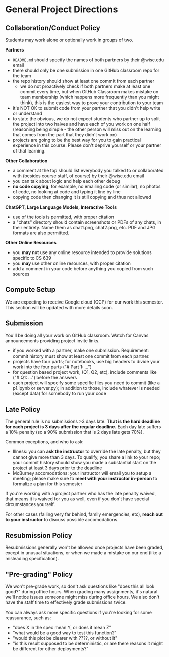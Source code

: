 # General Project Directions

## Collaboration/Conduct Policy

Students may work alone or optionally work in groups of two.

**Partners**
* `README.md` should specify the names of both partners by their @wisc.edu email
* there should only be one submission in one GitHub classroom repo for the team
* the repo history should show at least one commit from each partner
  *  we do not proactively check if both partners make at least one commit every time, but when GitHub Classroom makes mistake on team membership (which happens more frequently than you might think), this is the easiest way to prove your contribution to your team
* it's NOT OK to submit code from your partner that you didn't help write or understand
* to state the obvious, we do not expect students who partner up to split the project into two halves and have each of you work on one half (reasoning being simple - the other person will miss out on the learning that comes from the part that they didn't work on)
* projects are going to be the best way for you to gain practical experience in this course. Please don't deprive yourself or your partner of that learning. 

**Other Collaboration**
* a comment at the top should list everybody you talked to or collaborated with (besides course staff, of course) by their @wisc.edu email
* you can talk about logic and help each other debug
* **no code copying**; for example, no emailing code (or similar), no photos of code, no looking at code and typing it line by line
* copying code then changing it is still copying and thus not allowed

**ChatGPT, Large Language Models, Interactive Tools**
* use of the tools is permitted, with proper citation
* a "chats" directory should contain screenshots or PDFs of any chats, in their entirety.  Name them as chat1.png, chat2.png, etc.  PDF and JPG formats are also permitted.

**Other Online Resources**
* you **may not** use any online resource intended to provide solutions specific to CS 639
* you **may** use other online resources, with proper citation
* add a comment in your code before anything you copied from such sources

## Compute Setup

We are expecting to receive Google cloud (GCP) for our work this semester. This section will be updated with  more details soon.
<!--We'll be using Google cloud (GCP) for our work this semester.  We'll be
sharing $100 of credit per student.  Some notes about how to manage this credit:

* Some people have multiple GCP accounts, for example, one with @gmail.com and one with @wisc.edu. You must redeem the credits with your @wisc.edu, but it's fine to then use them under any account
* Google accounts have multiple "billing accounts" -- these might typically correspond to credit cards. In your case, you'll have a billing account corresponding to $100 credit we'll provide.
* Virtual machines and other resources are created under "projects", which are assigned to a billing account (and can be reassigned).  When your first billing count is nearly exhausted, you'll need to move your VM over (or create a new one)

Please monitor your credits carefully.  If you're burning through credits faster than the schedule, it is your responsibility to conserve credits (for example, by shutting down your VM overnight). Remember to __suspend__ your VM when you're not using it.

Your VMs should always run the Ubuntu 22.04 LTS (be sure it is the "x86/64" option).  Here are versions for the software we'll use this semester:

* Ubuntu 22.04
* Docker 24.0.5
* *more details soon*

Be sure to backup your work regularly to a private GitHub repo, or with an `scp` to your personal computer.

For commands like `scp` and others you will use this semester, the the
cloud console's in-browser SSH client won't work.  You'll need to
setup SSH keys with `ssh-keygen` and configure it on
https://console.cloud.google.com/compute/metadata to get from your
personal computer.-->

## Submission

You'll be doing all your work on GitHub classroom.  Watch for Canvas
announcements providing project invite links.

* if you worked with a partner, make one submission.  Requirement: commit history must show at least one commit from each partner.
* projects have four parts; for notebooks, use big headers to divide your work into the four parts ("# Part 1: ...")
* for question based project work, (Q1, Q2, etc), include comments like ("# Q1: ...") before the answers
* each project will specify some specific files you need to commit (like a p1.ipynb or server.py); in addition to those, include whatever is needed (except data) for somebody to run your code

## Late Policy

The general rule is no submissions >3 days late. **That is the hard deadline for each project is 3 days after the regular deadline.**  Each day late suffers a 10% penalty (so a 90% submission that is 2 days late gets 70%).

Common exceptions, and who to ask:
- Illness: you can **ask the instructor** to override the late penalty, but they cannot give more than 3 days.  To qualify, you share a link to your repo; your commit history should show you made a substantial start on the project at least 3 days prior to the deadline
- McBurney accomodations: your instructor will email you to setup a meeting; please make sure to **meet with your instructor in-person** to formalize a plan for this semester

If you're working with a project partner who has the late penalty waived, that means it is waived for you as well, even if you don't have special circumstances yourself.

For other cases (falling very far behind, family emergencies, etc), **reach out to your instructor** to discuss possible accomodations.

## Resubmission Policy

Resubmissions generally won't be allowed once projects have been
graded, except in unusual situations, or when we made a mistake on our
end (like a misleading specification).

## "Pre-grading" Policy

We won't pre-grade work, so don't ask questions like "does this all
look good?" during office hours.  When grading many assignments, it's
natural we'll notice issues someone might miss during office hours.
We also don't have the staff time to effectively grade submissions
twice.

You can always ask more specific questions if you're looking for some reassurance, such as:

* "does X in the spec mean Y, or does it mean Z"
* "what would be a good way to test this function?"
* "would this plot be clearer with ????, or without it"
* "is this result supposed to be deterministic, or are there reasons it might be different for other deployments?"
